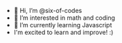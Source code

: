 - 👋 Hi, I’m @six-of-codes
- 👀 I’m interested in math and coding
- 🌱 I’m currently learning Javascript
- I'm excited to learn and improve! :)

<!---
six-of-codes/six-of-codes is a ✨ special ✨ repository because its `README.md` (this file) appears on your GitHub profile.
You can click the Preview link to take a look at your changes.
--->
